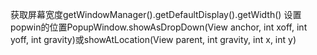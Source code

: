 获取屏幕宽度getWindowManager().getDefaultDisplay().getWidth()
设置popwin的位置PopupWindow.showAsDropDown(View anchor, int xoff, int yoff, int gravity)或showAtLocation(View parent, int gravity, int x, int y)
